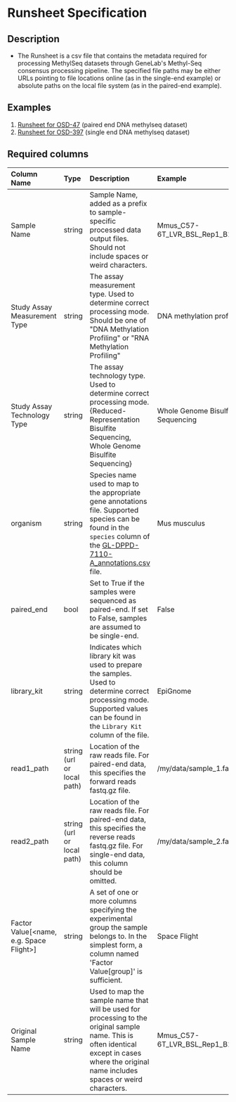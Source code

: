 # Runsheet Specification

## Description

* The Runsheet is a csv file that contains the metadata required for processing MethylSeq datasets through GeneLab's 
  Methyl-Seq consensus processing pipeline. The specified file paths may be either URLs pointing to file locations online
  (as in the single-end example) or absolute paths on the local file system (as in the paired-end example).

## Examples

1. [Runsheet for OSD-47](paired_end_runsheet/OSD-47_methylSeq_v2_runsheet.csv) (paired end DNA methylseq dataset)
2. [Runsheet for OSD-397](single_end_runsheet/OSD-397_methylSeq_v2_runsheet.csv) (single end DNA methylseq dataset)


## Required columns

| Column Name | Type | Description | Example |
|:------------|:-----|:------------|:--------|
| Sample Name | string | Sample Name, added as a prefix to sample-specific processed data output files. Should not include spaces or weird characters. | Mmus_C57-6T_LVR_BSL_Rep1_B1 |
| Study Assay Measurement Type | string | The assay measurement type. Used to determine correct processing mode. Should be one of "DNA Methylation Profiling" or "RNA Methylation Profiling" | DNA methylation profiling |
| Study Assay Technology Type | string | The assay technology type. Used to determine correct processing mode. {Reduced-Representation Bisulfite Sequencing, Whole Genome Bisulfite Sequencing} | Whole Genome Bisulfite Sequencing |
| organism | string | Species name used to map to the appropriate gene annotations file. Supported species can be found in the `species` column of the [GL-DPPD-7110-A_annotations.csv](../../../../GeneLab_Reference_Annotations/Pipeline_GL-DPPD-7110_Versions/GL-DPPD-7110-A/GL-DPPD-7110-A_annotations.csv) file. | Mus musculus |
| paired_end | bool | Set to True if the samples were sequenced as paired-end. If set to False, samples are assumed to be single-end. | False |
| library_kit | string | Indicates which library kit was used to prepare the samples. Used to determine correct processing mode. Supported values can be found in the `Library Kit` column of the []() file. | EpiGnome |
| read1_path | string (url or local path) | Location of the raw reads file. For paired-end data, this specifies the forward reads fastq.gz file. | /my/data/sample_1.fastq.gz |
| read2_path | string (url or local path) | Location of the raw reads file. For paired-end data, this specifies the reverse reads fastq.gz file. For single-end data, this column should be omitted. | /my/data/sample_2.fastq.gz |
| Factor Value[<name, e.g. Space Flight>] | string | A set of one or more columns specifying the experimental group the sample belongs to. In the simplest form, a column named 'Factor Value[group]' is sufficient. | Space Flight |
| Original Sample Name | string | Used to map the sample name that will be used for processing to the original sample name. This is often identical except in cases where the original name includes spaces or weird characters. | Mmus_C57-6T_LVR_BSL_Rep1_B1 |
